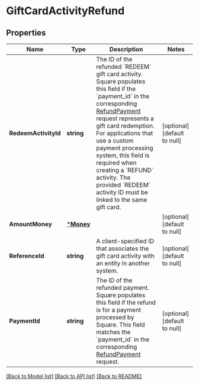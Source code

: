 # GiftCardActivityRefund

## Properties
Name | Type | Description | Notes
------------ | ------------- | ------------- | -------------
**RedeemActivityId** | **string** | The ID of the refunded &#x60;REDEEM&#x60; gift card activity. Square populates this field if the  &#x60;payment_id&#x60; in the corresponding [RefundPayment](api-endpoint:Refunds-RefundPayment) request  represents a gift card redemption.  For applications that use a custom payment processing system, this field is required when creating a &#x60;REFUND&#x60; activity. The provided &#x60;REDEEM&#x60; activity ID must be linked to the same gift card. | [optional] [default to null]
**AmountMoney** | [***Money**](Money.md) |  | [optional] [default to null]
**ReferenceId** | **string** | A client-specified ID that associates the gift card activity with an entity in another system. | [optional] [default to null]
**PaymentId** | **string** | The ID of the refunded payment. Square populates this field if the refund is for a  payment processed by Square. This field matches the &#x60;payment_id&#x60; in the corresponding [RefundPayment](api-endpoint:Refunds-RefundPayment) request. | [optional] [default to null]

[[Back to Model list]](../README.md#documentation-for-models) [[Back to API list]](../README.md#documentation-for-api-endpoints) [[Back to README]](../README.md)

